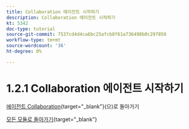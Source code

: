```yaml
---
title: Collaboration 에이전트 시작하기
description: Collaboration 에이전트 시작하기
kt: 5342
doc-type: tutorial
source-git-commit: 7537cd4d4ca6bc25afcb8f61a736498b0c297850
workflow-type: tm+mt
source-wordcount: '36'
ht-degree: 0%

---
```


# 1.2.1 Collaboration 에이전트 시작하기

[에이전트 Collaboration](./agentcollaboration.md){target="_blank"}(으)로 돌아가기

[모든 모듈로 돌아가기](./../../../overview.md){target="_blank"}